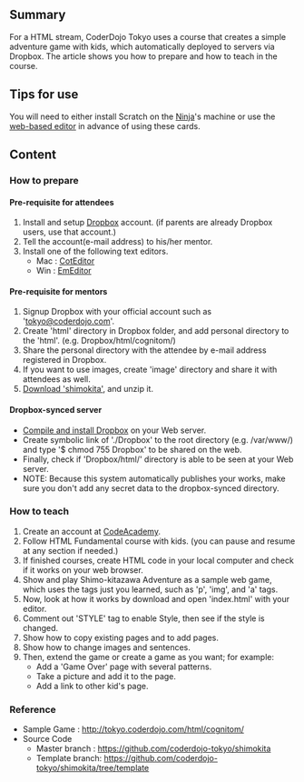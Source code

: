 ## Summary

 For a HTML stream, CoderDojo Tokyo uses a course that
creates a simple adventure game with kids, which automatically deployed
to servers via Dropbox. The article shows you how to prepare and how to
teach in the course. 

## Tips for use

You will need to either install Scratch on the
[Ninja](Ninja.md)'s machine or use the [web-based
editor](https://scratch.mit.edu/) in advance of using these cards.

## Content

### How to prepare

#### Pre-requisite for attendees

1.  Install and setup [Dropbox](https://www.dropbox.com/home) account.
    (if parents are already Dropbox users, use that account.)
2.  Tell the account(e-mail address) to his/her mentor.
3.  Install one of the following text editors.
      - Mac :
        [CotEditor](http://sourceforge.jp/projects/coteditor/releases/)
      - Win :
        [EmEditor](http://jp.emeditor.com/modules/download2/rewrite/tc_5.html)

#### Pre-requisite for mentors

1.  Signup Dropbox with your official account such as
    'tokyo@coderdojo.com'.
2.  Create 'html' directory in Dropbox folder, and add personal
    directory to the 'html'. (e.g. Dropbox/html/cognitom/)
3.  Share the personal directory with the attendee by e-mail address
    registered in Dropbox.
4.  If you want to use images, create 'image' directory and share it
    with attendees as well.
5.  [Download
    'shimokita'](https://github.com/coderdojo-tokyo/shimokita/zipball/template),
    and unzip it.

#### Dropbox-synced server

  - [Compile and install Dropbox](https://www.dropbox.com/help/247) on
    your Web server.
  - Create symbolic link of './Dropbox' to the root directory (e.g.
    /var/www/) and type '$ chmod 755 Dropbox' to be shared on the web.
  - Finally, check if 'Dropbox/html/' directory is able to be seen at
    your Web server.
  - NOTE: Because this system automatically publishes your works, make
    sure you don't add any secret data to the dropbox-synced directory.

### How to teach

1.  Create an account at [CodeAcademy](http://www.codecademy.com/).
2.  Follow HTML Fundamental course with kids. (you can pause and resume
    at any section if needed.)
3.  If finished courses, create HTML code in your local computer and
    check if it works on your web browser.
4.  Show and play Shimo-kitazawa Adventure as a sample web game, which
    uses the tags just you learned, such as 'p', 'img', and 'a' tags.
5.  Now, look at how it works by download and open 'index.html' with
    your editor.
6.  Comment out 'STYLE' tag to enable Style, then see if the style is
    changed.
7.  Show how to copy existing pages and to add pages.
8.  Show how to change images and sentences.
9.  Then, extend the game or create a game as you want; for example:
      - Add a 'Game Over' page with several patterns.
      - Take a picture and add it to the page.
      - Add a link to other kid's page.

### Reference

  - Sample Game : <http://tokyo.coderdojo.com/html/cognitom/>
  - Source Code
      - Master branch : <https://github.com/coderdojo-tokyo/shimokita>
      - Template branch:
        <https://github.com/coderdojo-tokyo/shimokita/tree/template>
